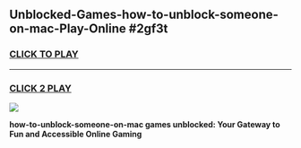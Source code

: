 
## Unblocked-Games-how-to-unblock-someone-on-mac-Play-Online #2gf3t
<h3>
<a href="https://news.freeplayer.one?title=how-to-unblock-someone-on-mac&ref=3">CLICK TO PLAY</a></h3>
<hr>

<h3>
<a href="https://news.freeplayer.one?title=how-to-unblock-someone-on-mac&ref=3">CLICK 2 PLAY</a>
  
</h3>

<a href="https://news.freeplayer.one?title=how-to-unblock-someone-on-mac&ref=3"><img src="https://clearcache.store/games.png"></a>


**how-to-unblock-someone-on-mac games unblocked: Your Gateway to Fun and Accessible Online Gaming**
